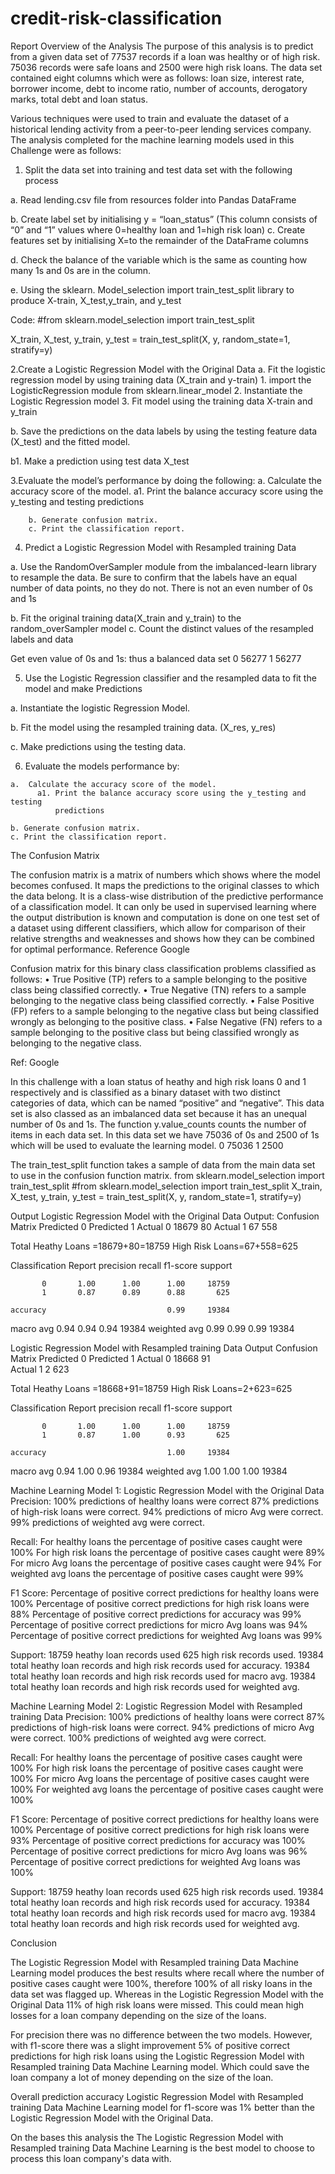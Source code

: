 # credit-risk-classification


Report
Overview of the Analysis
The purpose of this analysis is to predict from a given data set of 77537 records if a loan was healthy or of high risk. 75036 records were safe loans and 2500 were high risk loans.  The data set contained eight columns which were as follows: 
loan size, interest rate, borrower income, debt to income ratio, number of accounts, derogatory marks, total debt and loan status.

Various techniques were used to train and evaluate the dataset of a historical lending activity from a peer-to-peer lending services company.
The analysis completed for the machine learning models used in this Challenge were as follows:

1.	Split the data set into training and test data set with the following process
 
a.	Read lending.csv file from resources folder into Pandas DataFrame

b.	Create label set by initialising  y = “loan_status” (This column consists of “0” and “1” values where 0=healthy loan and 1=high risk loan)
c. Create features set by initialising X=to the remainder of the DataFrame
    columns

d. Check the balance of the variable which is the same as counting how many
   1s and 0s are in the column.

e. Using the sklearn. Model_selection import train_test_split library to produce 
    X-train, X_test,y_train, and y_test

Code:
#from sklearn.model_selection import train_test_split

X_train, X_test, y_train, y_test = train_test_split(X, 
                                                    y, 
                                                    random_state=1, 
                                                    stratify=y)


2.Create a Logistic Regression Model with the Original Data
 	a. Fit the logistic regression model by using training data (X_train and y-train)
		1. import the LogisticRegression module from sklearn.linear_model
		2. Instantiate the Logistic Regression model
		3. Fit model using the training data X-train and y_train

b.	Save the predictions on the data labels by using the testing feature data (X_test) and the fitted model.

b1. Make a prediction using test data X_test

3.Evaluate the model’s performance by doing the following:
		a. Calculate the accuracy score of the model.
a1. Print the balance accuracy score using the y_testing and testing 
     predictions

		b. Generate confusion matrix.
		c. Print the classification report.
4. Predict a Logistic Regression Model with Resampled training Data

a.	Use the RandomOverSampler module from the imbalanced-learn library to resample the data. Be sure to confirm that the labels have an equal number of data points, no they do not. There is not an even number of 0s and 1s

b.	Fit the original training data(X_train and y_train) to the random_overSampler model
c.	Count the distinct values of the resampled labels and data

Get even value of 0s and 1s: thus a balanced data set
0    56277
1    56277

5. Use the Logistic Regression classifier and the resampled data to fit the model and make
    Predictions

a.	Instantiate the logistic Regression Model.

b.	Fit the model using the resampled training data. (X_res, y_res)

c.	Make predictions using the testing data.

6.    Evaluate the models performance by:

	a.  Calculate the accuracy score of the model.
          a1. Print the balance accuracy score using the y_testing and testing
              predictions

	b. Generate confusion matrix.
	c. Print the classification report.

 

The Confusion Matrix

The confusion matrix is a matrix of numbers which shows where the 
model becomes confused. It maps the predictions to the original classes to which the data belong. It is a class-wise distribution of the predictive 
performance of a classification model. It can only be used in supervised 
learning where the output distribution is known and computation is done on one test set of a dataset using different classifiers, which allow for 
comparison of their relative strengths and weaknesses and shows how 
they can be combined for optimal performance. Reference Google

Confusion matrix for this binary class classification problems classified as follows:
•	True Positive (TP) refers to a sample belonging to the positive class being classified correctly.
•	True Negative (TN) refers to a sample belonging to the negative class being classified correctly.
•	False Positive (FP) refers to a sample belonging to the negative class but being classified wrongly as belonging to the positive class.
•	False Negative (FN) refers to a sample belonging to the positive class but being classified wrongly as belonging to the negative class.
 
Ref: Google

In this challenge with a loan status of heathy and high risk loans 0 and 1 respectively and is classified as a binary dataset with two distinct categories of data, which can be named “positive” and “negative”. This data set is also classed as an imbalanced data set because it has an unequal number of 0s and 1s. The function y.value_counts counts the number of items in each data set. In this data set we have 75036 of 0s and 2500 of 1s which will be used to evaluate the learning model.
0    75036
1     2500



The train_test_split function takes a sample of data from the main data set to use in the confusion function matrix.
from sklearn.model_selection import train_test_split
#from sklearn.model_selection import train_test_split
X_train, X_test, y_train, y_test = train_test_split(X, 
                                                    y, 
                                                    random_state=1, 
                                                    stratify=y)


Output
Logistic Regression Model with the Original Data Output:
Confusion Matrix
		Predicted 0	Predicted 1
Actual 0	18679		80
Actual 1	67		558

Total Heathy Loans =18679+80=18759
High Risk Loans=67+558=625

Classification Report
              precision    recall  f1-score   support

           0       1.00      1.00      1.00     18759
           1       0.87      0.89      0.88       625

    accuracy                           0.99     19384
   macro avg       0.94      0.94      0.94     19384
weighted avg       0.99      0.99      0.99     19384


Logistic Regression Model with Resampled training Data Output
Confusion Matrix
		Predicted 0	Predicted 1
   Actual 0	   18668		91                   
   Actual 1		2		623
		
Total Heathy Loans =18668+91=18759
High Risk Loans=2+623=625

Classification Report
              precision    recall  f1-score   support

           0       1.00      1.00      1.00     18759
           1       0.87      1.00      0.93       625

    accuracy                           1.00     19384
   macro avg       0.94      1.00      0.96     19384
weighted avg       1.00      1.00      1.00     19384


Machine Learning Model 1: Logistic Regression Model with the Original Data
Precision: 100% predictions of healthy loans were correct
 	      87% predictions of high-risk loans were correct.
	      94% predictions of micro Avg were correct.
	      99% predictions of weighted avg were correct.

Recall: For healthy loans the percentage of positive cases caught were 100%
	  For high risk loans the percentage of positive cases caught were 89%
        For micro Avg loans the percentage of positive cases caught were 94%
	  For weighted avg loans the percentage of positive cases caught were 99%

F1 Score: Percentage of positive correct predictions for healthy loans were 100%
	    Percentage of positive correct predictions for high risk loans were 88%
	    Percentage of positive correct predictions for accuracy was 99%
          Percentage of positive correct predictions for micro Avg loans was 94%
          Percentage of positive correct predictions for weighted Avg loans was
          99%
	

Support: 18759 heathy loan records used
     	   625 high risk records used.
         19384 total heathy loan records and high risk records used for accuracy.
         19384 total heathy loan records and high risk records used for macro avg.
         19384 total heathy loan records and high risk records used for weighted avg.


Machine Learning Model 2: Logistic Regression Model with Resampled training Data
Precision: 100% predictions of healthy loans were correct
 	     87% predictions of high-risk loans were correct.
	     94% predictions of micro Avg were correct.
	     100% predictions of weighted avg were correct.

Recall: For healthy loans the percentage of positive cases caught were 100%
	  For high risk loans the percentage of positive cases caught were 100%
        For micro Avg loans the percentage of positive cases caught were 100%
	  For weighted avg loans the percentage of positive cases caught were 100%

F1 Score: Percentage of positive correct predictions for healthy loans were 100%
	    Percentage of positive correct predictions for high risk loans were 93%
	    Percentage of positive correct predictions for accuracy was 100%
          Percentage of positive correct predictions for micro Avg loans was 96%
          Percentage of positive correct predictions for weighted Avg loans was
          100%
	

Support: 18759 heathy loan records used
         625 high risk records used.
         19384 total heathy loan records and high risk records used for accuracy.
         19384 total heathy loan records and high risk records used for macro avg.
         19384 total heathy loan records and high risk records used for weighted avg.






Conclusion 

The Logistic Regression Model with Resampled training Data Machine Learning 
model produces the best results where recall where the number of positive cases caught were 100%, therefore 100% of all risky loans in the data set was flagged up. Whereas in the Logistic Regression Model with the Original Data 11% of high risk loans were missed. This could mean high losses for a loan company depending on the size of the loans.

For precision there was no difference between the two models. However, with f1-score there was a slight improvement 5% of positive correct predictions for high risk loans using the Logistic Regression Model with Resampled training Data Machine Learning model. Which could save the loan company a lot of money depending on the size of the loan.

Overall prediction accuracy Logistic Regression Model with Resampled training Data Machine Learning model for f1-score was 1% better than the Logistic Regression Model with the Original Data.


On the bases this analysis the The Logistic Regression Model with Resampled training Data Machine Learning is the best model to choose to process this loan company's data with.



















